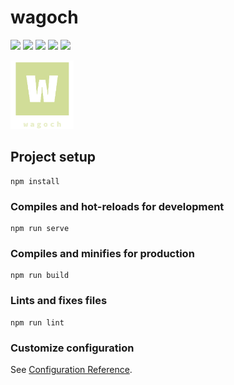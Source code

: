 # wagoch
![](https://github.com/pureone-tcy/wagoch/workflows/Node%20CI/badge.svg)
![](https://img.shields.io/github/v/release/pureone-tcy/wagoch?logo=wagoch)
![](https://img.shields.io/github/issues-pr/pureone-tcy/wagoch)
![](https://img.shields.io/github/issues-pr-closed/pureone-tcy/wagoch)
![](https://img.shields.io/github/repo-size/pureone-tcy/wagoch)


<img width="20%" alt="wagoch logo.png" src="src/assets/logo.png">

## Project setup
```
npm install
```

### Compiles and hot-reloads for development
```
npm run serve
```

### Compiles and minifies for production
```
npm run build
```

### Lints and fixes files
```
npm run lint
```

### Customize configuration
See [Configuration Reference](https://cli.vuejs.org/config/).
